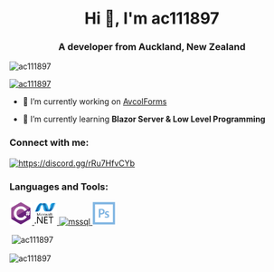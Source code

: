 <h1 align="center">Hi 👋, I'm ac111897</h1>
<h3 align="center">A developer from Auckland, New Zealand</h3>

<p align="left"> <img src="https://komarev.com/ghpvc/?username=ac111897&label=Profile%20views&color=0e75b6&style=flat" alt="ac111897" /> </p>

<p align="left"> <a href="https://github.com/ryo-ma/github-profile-trophy"><img src="https://github-profile-trophy.vercel.app/?username=ac111897" alt="ac111897" /></a> </p>

- 🔭 I’m currently working on [AvcolForms](https://github.com/ac111897/AvcolForms)

- 🌱 I’m currently learning **Blazor Server & Low Level Programming**

<h3 align="left">Connect with me:</h3>
<p align="left">
<a href="https://discord.gg/https://discord.gg/rRu7HfvCYb" target="blank"><img align="center" src="https://raw.githubusercontent.com/rahuldkjain/github-profile-readme-generator/master/src/images/icons/Social/discord.svg" alt="https://discord.gg/rRu7HfvCYb" height="30" width="40" /></a>
</p>

<h3 align="left">Languages and Tools:</h3>
<p align="left"> <a href="https://www.w3schools.com/cs/" target="_blank" rel="noreferrer"> <img src="https://raw.githubusercontent.com/devicons/devicon/master/icons/csharp/csharp-original.svg" alt="csharp" width="40" height="40"/> </a> <a href="https://dotnet.microsoft.com/" target="_blank" rel="noreferrer"> <img src="https://raw.githubusercontent.com/devicons/devicon/master/icons/dot-net/dot-net-original-wordmark.svg" alt="dotnet" width="40" height="40"/> </a> <a href="https://www.microsoft.com/en-us/sql-server" target="_blank" rel="noreferrer"> <img src="https://www.svgrepo.com/show/303229/microsoft-sql-server-logo.svg" alt="mssql" width="40" height="40"/> </a> <a href="https://www.photoshop.com/en" target="_blank" rel="noreferrer"> <img src="https://raw.githubusercontent.com/devicons/devicon/master/icons/photoshop/photoshop-line.svg" alt="photoshop" width="40" height="40"/> </a> </p>

<p>&nbsp;<img align="center" src="https://github-readme-stats.vercel.app/api?username=ac111897&show_icons=true&locale=en" alt="ac111897" /></p>

<p><img align="center" src="https://github-readme-streak-stats.herokuapp.com/?user=ac111897&" alt="ac111897" /></p>
